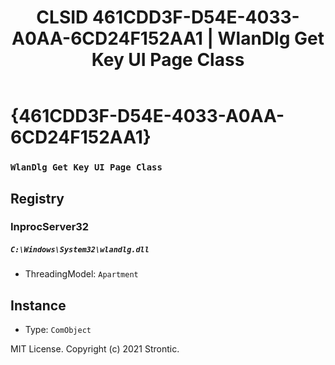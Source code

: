 ﻿---
title: "CLSID 461CDD3F-D54E-4033-A0AA-6CD24F152AA1 | WlanDlg Get Key UI Page Class"
excerpt: What is COM-Object CLSID 461CDD3F-D54E-4033-A0AA-6CD24F152AA1?
---

# {461CDD3F-D54E-4033-A0AA-6CD24F152AA1}

### `WlanDlg Get Key UI Page Class`

## Registry


### InprocServer32

##### `C:\Windows\System32\wlandlg.dll`
* ThreadingModel: `Apartment`

## Instance

* Type: `ComObject`

MIT License. Copyright (c) 2021 Strontic.


